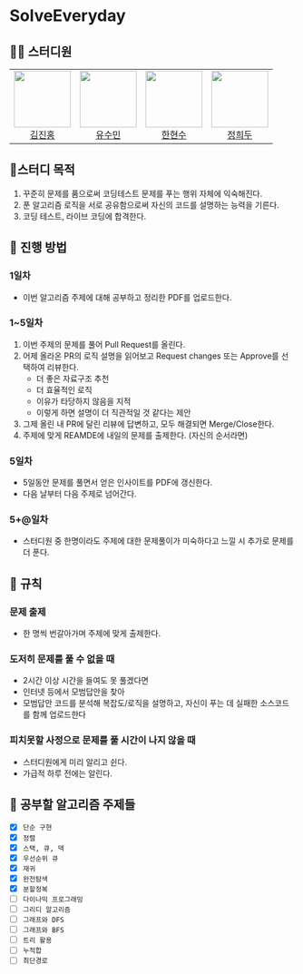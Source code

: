 # SolveEveryday

## 🧑‍💻 스터디원
<table>
  <tr>
    <td align="center">
      <a href="https://github.com/deepredk">
        <img src="https://avatars.githubusercontent.com/u/33937365?v=4" width="100px;" />
        <br />
        김진홍
      </a>
    </td>
    <td align="center">
      <a href="https://github.com/sue4869">
        <img src="https://avatars.githubusercontent.com/u/68679529?v=4" width="100px;" />
        <br />
        유수민
      </a>
    </td>
    <td align="center">
      <a href="https://github.com/HanHyunsoo">
        <img src="https://avatars.githubusercontent.com/u/37373826?v=4" width="100px;" />
        <br />
        한현수
      </a>
    </td>
    <td align="center">
      <a href="https://github.com/jhd7130">
        <img src="https://avatars.githubusercontent.com/u/78134917?v=4" width="100px;" />
        <br />
        정희두
      </a>
    </td>
  </tr>
</table>

## 🚩스터디 목적
1. 꾸준히 문제를 품으로써 코딩테스트 문제를 푸는 행위 자체에 익숙해진다.
2. 푼 알고리즘 로직을 서로 공유함으로써 자신의 코드를 설명하는 능력을 기른다.
3. 코딩 테스트, 라이브 코딩에 합격한다.

## 📖 진행 방법

### 1일차
- 이번 알고리즘 주제에 대해 공부하고 정리한 PDF를 업로드한다.

### 1~5일차
1. 이번 주제의 문제를 풀어 Pull Request를 올린다.
2. 어제 올라온 PR의 로직 설명을 읽어보고 Request changes 또는 Approve를 선택하여 리뷰한다.
    * 더 좋은 자료구조 추천
    * 더 효율적인 로직
    * 이유가 타당하지 않음을 지적
    * 이렇게 하면 설명이 더 직관적일 것 같다는 제안
3. 그제 올린 내 PR에 달린 리뷰에 답변하고, 모두 해결되면 Merge/Close한다.
4. 주제에 맞게 REAMDE에 내일의 문제를 출제한다. (자신의 순서라면)

### 5일차
* 5일동안 문제를 풀면서 얻은 인사이트를 PDF에 갱신한다.
* 다음 날부터 다음 주제로 넘어간다.

### 5+@일차
* 스터디원 중 한명이라도 주제에 대한 문제풀이가 미숙하다고 느낄 시 추가로 문제를 더 푼다.

## 🔗 규칙
### 문제 출제
* 한 명씩 번갈아가며 주제에 맞게 출제한다.

### 도저히 문제를 풀 수 없을 때
* 2시간 이상 시간을 들여도 못 풀겠다면
* 인터넷 등에서 모범답안을 찾아
* 모범답안 코드를 분석해 복잡도/로직을 설명하고, 자신이 푸는 데 실패한 소스코드를 함께 업로드한다

### 피치못할 사정으로 문제를 풀 시간이 나지 않을 때
* 스터디원에게 미리 알리고 쉰다.
* 가급적 하루 전에는 알린다.

## 🔖 공부할 알고리즘 주제들
- [x] `단순 구현`
- [x] `정렬` 
- [x] `스택, 큐, 덱`
- [x] `우선순위 큐`
- [x] `재귀`
- [x] `완전탐색`
- [x] `분할정복`
- [ ] `다이나믹 프로그래밍`
- [ ] `그리디 알고리즘`
- [ ] `그래프와 DFS`
- [ ] `그래프와 BFS`
- [ ] `트리 활용`
- [ ] `누적합`
- [ ] `최단경로`
